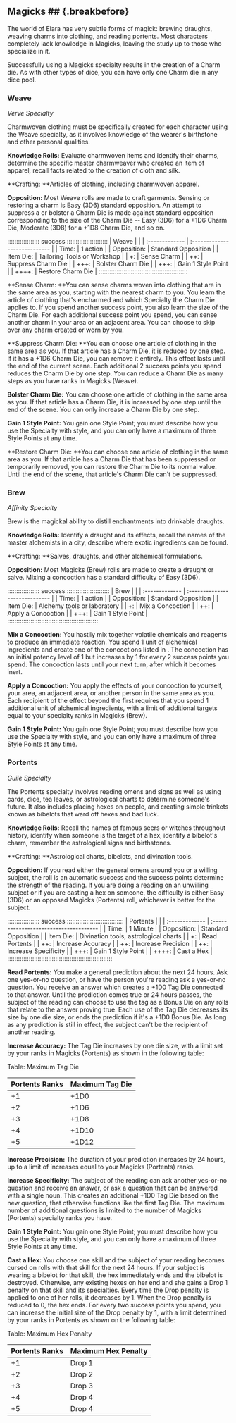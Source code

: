 ## Magicks ## {.breakbefore}

The world of Elara has very subtle forms of magick: brewing draughts,
weaving charms into clothing, and reading portents. Most characters
completely lack knowledge in Magicks, leaving the study up to those who
specialize in it.

Successfully using a Magicks specialty results in the creation of a
Charm die. As with other types of dice, you can have only one Charm die
in any dice pool.

### Weave

*Verve Specialty*

Charmwoven clothing must be specifically created for each character
using the Weave specialty, as it involves knowledge of the wearer's
birthstone and other personal qualities.

**Knowledge Rolls:** Evaluate charmwoven items and identify their
charms, determine the specific master charmweaver who created an item of
apparel, recall facts related to the creation of cloth and silk.

**Crafting: **Articles of clothing, including charmwoven apparel<a href="#crafting" class="xref-asdesc-insection"></a>.

**Opposition:** Most Weave rolls are made to craft garments. Sensing or
restoring a charm is Easy (3D6) standard opposition. An attempt to
suppress a or bolster a Charm Die is made against standard opposition
corresponding to the size of the Charm Die -- Easy (3D6) for a +1D6
Charm Die, Moderate (3D8) for a +1D8 Charm Die, and so on.

:::::::::::::::::: success :::::::::::::::::::::::
| Weave          |                               | 
| :------------- | :---------------------------- |
| Time:          | 1 action                      |
| Opposition:    | Standard Opposition           |
| Item Die:      | Tailoring Tools or Workshop   |
|  +:            | Sense Charm                   |
| ++:            | Suppress Charm Die            |
|  +++:          | Bolster Charm Die             |
| +++:           | Gain 1 Style Point            |
|  ++++:         | Restore Charm Die             |
::::::::::::::::::::::::::::::::::::::::::::::::::

**Sense Charm: **You can sense charms woven into clothing that are in
the same area as you, starting with the nearest charm to you. You learn
the article of clothing that's encharmed and which Specialty the Charm
Die applies to. If you spend another success point, you also learn the
size of the Charm Die. For each additional success point you spend, you
can sense another charm in your area or an adjacent area. You can choose
to skip over any charm created or worn by you.

**Suppress Charm Die: **You can choose one article of clothing in the
same area as you. If that article has a Charm Die, it is reduced by one
step. If it has a +1D6 Charm Die, you can remove it entirely. This
effect lasts until the end of the current scene. Each additional 2
success points you spend reduces the Charm Die by one step. You can
reduce a Charm Die as many steps as you have ranks in Magicks (Weave).

**Bolster Charm Die:** You can choose one article of clothing in the
same area as you. If that article has a Charm Die, it is increased by
one step until the end of the scene. You can only increase a Charm Die
by one step.

**Gain 1 Style Point:** You gain one Style Point; you must describe how
you use the Specialty with style, and you can only have a maximum of
three Style Points at any time.

**Restore Charm Die: **You can choose one article of clothing in the
same area as you. If that article has a Charm Die that has been
suppressed or temporarily removed, you can restore the Charm Die to its
normal value. Until the end of the scene, that article's Charm Die can't
be suppressed.

### Brew

*Affinity Specialty*

Brew is the magickal ability to distill enchantments into drinkable
draughts.

**Knowledge Rolls:** Identify a draught and its effects, recall the
names of the master alchemists in a city, describe where exotic
ingredients can be found.

**Crafting: **Salves, draughts, and other alchemical formulations<a href="#crafting" class="xref-asdesc-insection"></a>.

**Opposition:** Most Magicks (Brew) rolls are made to create a draught
or salve. Mixing a concoction has a standard difficulty of Easy (3D6). 

:::::::::::::::::: success ::::::::::::::::::::::::
| Brew           |                                |
| :------------- | :----------------------------- |
| Time:          | 1 action                       |
| Opposition:    | Standard Opposition            |
| Item Die:      | Alchemy tools or laboratory    |
| +:             | Mix a Concoction               |
|  ++:           | Apply a Concoction             |
| +++:           | Gain 1 Style Point             |
:::::::::::::::::::::::::::::::::::::::::::::::::::

**Mix a Concoction:** You hastily mix together volatile chemicals and
reagents to produce an immediate reaction. You spend 1 unit of
alchemical ingredients and create one of the concoctions listed in
<a href="#concoctions" class="in-chapter-under"></a>. The concoction has an initial potency
level of 1 but increases by 1 for every 2 success points you spend. The
concoction lasts until your next turn, after which it becomes inert.

**Apply a Concoction:** You apply the effects of your concoction to
yourself, your area, an adjacent area, or another person in the same
area as you. Each recipient of the effect beyond the first requires that
you spend 1 additional unit of alchemical ingredients, with a limit of
additional targets equal to your specialty ranks in Magicks (Brew).

**Gain 1 Style Point:** You gain one Style Point; you must describe how
you use the Specialty with style, and you can only have a maximum of
three Style Points at any time.

### Portents

*Guile Specialty*

The Portents specialty involves reading omens and signs as well as using
cards, dice, tea leaves, or astrological charts to determine someone's
future. It also includes placing hexes on people, and creating simple
trinkets known as bibelots that ward off hexes and bad luck.

**Knowledge Rolls:** Recall the names of famous seers or witches
throughout history, identify when someone is the target of a hex,
identify a bibelot's charm, remember the astrological signs and
birthstones.

**Crafting: **Astrological charts, bibelots, and divination tools<a href="#crafting" class="xref-asdesc-insection"></a>.

**Opposition:** If you read either the general omens around you or a
willing subject, the roll is an automatic success and the success points
determine the strength of the reading. If you are doing a reading on an
unwilling subject or if you are casting a hex on someone, the difficulty
is either Easy (3D6) or an opposed Magicks (Portents) roll, whichever is
better for the subject.

:::::::::::::::::: success ::::::::::::::::::::::::::::::::
| Portents       |                                        |
| :------------- | :------------------------------------- |
| Time:          | 1 Minute                               |
| Opposition:    | Standard Opposition                    |
| Item Die:      | Divination tools, astrological charts  |
| +:             | Read Portents                          |
| ++:            | Increase Accuracy                      |
| ++:            | Increase Precision                     |
| ++:            | Increase Specificity                   |
| +++:           | Gain 1 Style Point                     |
| ++++:          | Cast a Hex                             |
:::::::::::::::::::::::::::::::::::::::::::::::::::::::::::

**Read Portents:** You make a general prediction about the next 24
hours. Ask one yes-or-no question, or have the person you're reading ask
a yes-or-no question. You receive an answer which creates a +1D0 Tag Die
connected to that answer. Until the prediction comes true or 24 hours
passes, the subject of the reading can choose to use the tag as a Bonus
Die on any rolls that relate to the answer proving true. Each use of the
Tag Die decreases its size by one die size, or ends the prediction if
it's a +1D0 Bonus Die. As long as any prediction is still in effect, the
subject can't be the recipient of another reading.

**Increase Accuracy:** The Tag Die increases by one die size, with a
limit set by your ranks in Magicks (Portents) as shown in the following
table:

Table: Maximum Tag Die

| Portents Ranks | Maximum Tag Die |
| -------------- | --------------- |
|  +1            |  +1D0           |
|  +2            |  +1D6           |
|  +3            |  +1D8           |
|  +4            |  +1D10          |
|  +5            |  +1D12          |

**Increase Precision:** The duration of your prediction increases by 24
hours, up to a limit of increases equal to your Magicks (Portents)
ranks.

**Increase Specificity:** The subject of the reading can ask another
yes-or-no question and receive an answer, or ask a question that can be
answered with a single noun. This creates an additional +1D0 Tag Die
based on the new question, that otherwise functions like the first Tag
Die. The maximum number of additional questions is limited to the number
of Magicks (Portents) specialty ranks you have.

**Gain 1 Style Point:** You gain one Style Point; you must describe how
you use the Specialty with style, and you can only have a maximum of
three Style Points at any time.

**Cast a Hex:** You choose one skill and the subject of your reading
becomes cursed on rolls with that skill for the next 24 hours. If your
subject is wearing a bibelot for that skill, the hex immediately ends
and the bibelot is destroyed. Otherwise, any existing hexes on her end
and she gains a Drop 1 penalty on that skill and its specialties. Every
time the Drop penalty is applied to one of her rolls, it decreases by 1.
When the Drop penalty is reduced to 0, the hex ends. For every two
success points you spend, you can increase the initial size of the Drop
penalty by 1, with a limit determined by your ranks in Portents as shown
on the following table:

Table: Maximum Hex Penalty

| Portents Ranks | Maximum Hex Penalty |
| -------------- | ------------------- |
|  +1            | Drop 1              |
|  +2            | Drop 2              |
|  +3            | Drop 3              |
|  +4            | Drop 4              |
|  +5            | Drop 4              |

